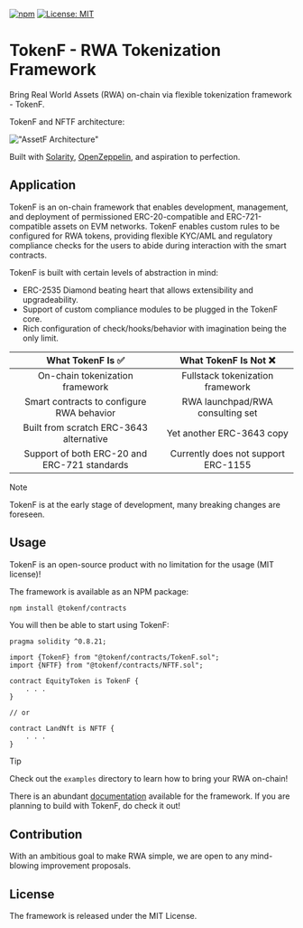 [![npm](https://img.shields.io/npm/v/@tokenf/contracts.svg)](https://www.npmjs.com/package/@tokenf/contracts)
[![License: MIT](https://img.shields.io/badge/License-MIT-yellow.svg)](https://opensource.org/licenses/MIT)

# TokenF - RWA Tokenization Framework

Bring Real World Assets (RWA) on-chain via flexible tokenization framework - TokenF.

TokenF and NFTF architecture:

!["AssetF Architecture"](https://github.com/user-attachments/assets/7f473eb3-8df6-4401-bdda-fdb615e26348)

Built with [Solarity](https://github.com/dl-solarity), [OpenZeppelin](https://github.com/OpenZeppelin/openzeppelin-contracts), and aspiration to perfection.


## Application

TokenF is an on-chain framework that enables development, management, and deployment of permissioned ERC-20-compatible and ERC-721-compatible assets on EVM networks. TokenF enables custom rules to be configured for RWA tokens, providing flexible KYC/AML and regulatory compliance checks for the users to abide during interaction with the smart contracts.

TokenF is built with certain levels of abstraction in mind:

- ERC-2535 Diamond beating heart that allows extensibility and upgradeability.
- Support of custom compliance modules to be plugged in the TokenF core.
- Rich configuration of check/hooks/behavior with imagination being the only limit.

| **What TokenF Is ✅**                        | **What TokenF Is Not ❌**           |
| :-----------------------------------------:  | :---------------------------------: |
| On-chain tokenization framework              | Fullstack tokenization framework    |
| Smart contracts to configure RWA behavior    | RWA launchpad/RWA consulting set    |
| Built from scratch ERC-3643 alternative      | Yet another ERC-3643 copy           |
| Support of both ERC-20 and ERC-721 standards | Currently does not support ERC-1155 |

> [!NOTE]
> TokenF is at the early stage of development, many breaking changes are foreseen.

## Usage

TokenF is an open-source product with no limitation for the usage (MIT license)!

The framework is available as an NPM package:

```bash
npm install @tokenf/contracts
```

You will then be able to start using TokenF:

```solidity
pragma solidity ^0.8.21;

import {TokenF} from "@tokenf/contracts/TokenF.sol";
import {NFTF} from "@tokenf/contracts/NFTF.sol";

contract EquityToken is TokenF {
    . . .
}

// or

contract LandNft is NFTF {
    . . .
}
```

> [!TIP]
> Check out the `examples` directory to learn how to bring your RWA on-chain!

There is an abundant [documentation](https://tokenf.gitbook.io/tokenf) available for the framework. If you are planning to build with TokenF, do check it out!

## Contribution

With an ambitious goal to make RWA simple, we are open to any mind-blowing improvement proposals.

## License

The framework is released under the MIT License.
